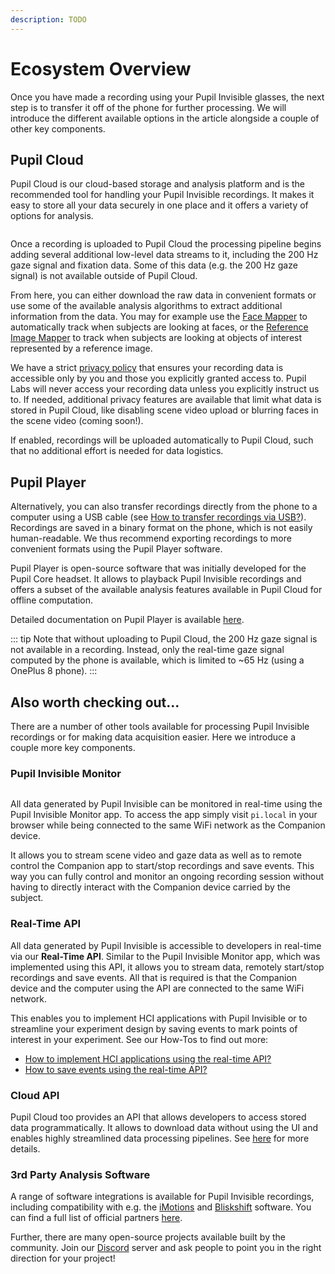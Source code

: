 ```yaml
---
description: TODO
---
```


# Ecosystem Overview

Once you have made a recording using your Pupil Invisible glasses, the next step is to transfer it off of the phone for further processing.
We will introduce the different available options in the article alongside a couple of other key components.

## Pupil Cloud
Pupil Cloud is our cloud-based storage and analysis platform and is the recommended tool for handling your Pupil Invisible recordings.
It makes it easy to store all your data securely in one place and it offers a variety of options for analysis.

<div class="pb-4" style="display:flex;justify-content:center;">
  <v-img
    :src="require('../../media/cloud/imgs/cloud-capture-store-analyze.jpg')"
    max-width=80%
  >
  </v-img>
</div>

Once a recording is uploaded to Pupil Cloud the processing pipeline begins adding several additional low-level data streams to it, including the 200 Hz gaze signal and fixation data. Some of this data (e.g. the 200 Hz gaze signal) is not available outside of Pupil Cloud.

From here, you can either download the raw data in convenient formats or use some of the available analysis algorithms to extract additional information from the data. You may for example use the [Face Mapper]() to automatically track when subjects are looking at faces, or the [Reference Image Mapper]() to track when subjects are looking at objects of interest represented by a reference image.

We have a strict [privacy policy]() that ensures your recording data is accessible only by you and those you explicitly granted access to. Pupil Labs will never access your recording data unless you explicitly instruct us to. If needed, additional privacy features are available that limit what data is stored in Pupil Cloud, like disabling scene video upload or blurring faces in the scene video (coming soon!).

If enabled, recordings will be uploaded automatically to Pupil Cloud, such that no additional effort is needed for data logistics.


## Pupil Player
Alternatively, you can also transfer recordings directly from the phone to a computer using a USB cable (see [How to transfer recordings via USB?]()). Recordings are saved in a binary format on the phone, which is not easily human-readable. We thus recommend exporting recordings to more convenient formats using the Pupil Player software.

Pupil Player is open-source software that was initially developed for the Pupil Core headset. It allows to playback Pupil Invisible recordings and offers a subset of the available analysis features available in Pupil Cloud for offline computation.

Detailed documentation on Pupil Player is available [here]().

::: tip
Note that without uploading to Pupil Cloud, the 200 Hz gaze signal is not available in a recording. Instead, only the real-time gaze signal computed by the phone is available, which is limited to ~65 Hz (using a OnePlus 8 phone).
:::


## Also worth checking out...
There are a number of other tools available for processing Pupil Invisible recordings or for making data acquisition easier. Here we introduce a couple more key components.

### Pupil Invisible Monitor
<div style="display:flex;justify-content:center;" class="pb-4">
  <v-img
    :src="require('../../media/invisible/pi-monitor-app.jpg')"
    max-width=80%
  >
  </v-img>
</div>

All data generated by Pupil Invisible can be monitored in real-time using the Pupil Invisible Monitor app. To access the app simply visit `pi.local` in your browser while being connected to the same WiFi network as the Companion device.

It allows you to stream scene video and gaze data as well as to remote control the Companion app to start/stop recordings and save events. This way you can fully control and monitor an ongoing recording session without having to directly interact with the Companion device carried by the subject.

### Real-Time API
All data generated by Pupil Invisible is accessible to developers in real-time via our **Real-Time API**. Similar to the Pupil Invisible Monitor app, which was implemented using this API, it allows you to stream data, remotely start/stop recordings and save events. All that is required is that the Companion device and the computer using the API are connected to the same WiFi network.

This enables you to implement HCI applications with Pupil Invisible or to streamline your experiment design by saving events to mark points of interest in your experiment. See our How-Tos to find out more:
- [How to implement HCI applications using the real-time API?]()
- [How to save events using the real-time API?]()

### Cloud API
Pupil Cloud too provides an API that allows developers to access stored data programmatically. It allows to download data without using the UI and enables highly streamlined data processing pipelines. See [here]() for more details.

### 3rd Party Analysis Software
A range of software integrations is available for Pupil Invisible recordings, including compatibility with e.g. the [iMotions]() and [Bliskshift]() software. You can find a full list of official partners [here](). 

Further, there are many open-source projects available built by the community. Join our [Discord](https://pupil-labs.com/chat) server and ask people to point you in the right direction for your project!